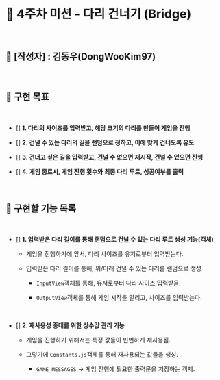 # 🌉 4주차 미션 - 다리 건너기 (Bridge)

<br>

## 👦 [작성자] : 김동우(DongWooKim97)

<br>

## 🎯 구현 목표

<br>

- [] **1. 다리의 사이즈를 입력받고, 해당 크기의 다리를 만들어 게임을 진행**

- [] **2. 건널 수 있는 다리의 길을 랜덤으로 정하고, 이에 맞게 건너도록 유도**

- [] **3. 건너고 싶은 길을 입력받고, 건널 수 없으면 재시작, 건널 수 있으면 진행**

- [] **4. 게임 종료시, 게임 진행 횟수와 최종 다리 루트, 성공여부를 출력**

<br>

## 📝 구현할 기능 목록

<br>

- [] **1. 입력받은 다리 길이를 통해 랜덤으로 건널 수 있는 다리 루트 생성 기능(객체)**

  - 게임을 진행하기에 앞서, 다리 사이즈를 유저로부터 입력받는다.

  - 입력받은 다리 길이를 통해, 위/아래 건널 수 있는 다리를 랜덤으로 생성

    - `InputView`객체를 통해, 유저로부터 다리 사이즈 입력받음.

    - `OutputView`객체를 통해 게임 시작을 알리고, 사이즈를 입력받는다.

<br>

- [] **2. 재사용성 증대를 위한 상수값 관리 기능**

  - 게임을 진행하기 위해서는 특정 값들이 빈번하게 재사용됨.

  - 그렇기에 `Constants.js`객체를 통해 재사용되는 값들을 생성.

    - `GAME_MESSAGES` -> 게임 진행에 필요한 출력문을 저장하는 객체.
